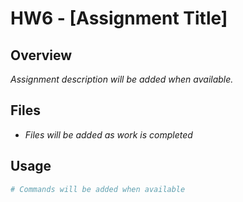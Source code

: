 # HW6 - [Assignment Title]

## Overview
*Assignment description will be added when available.*

## Files
- *Files will be added as work is completed*

## Usage
```bash
# Commands will be added when available
```